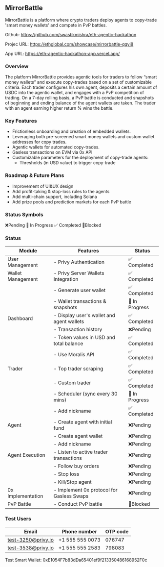 
## MirrorBattle

MirrorBattle is a platform where crypto traders deploy agents to copy-trade 'smart money wallets' and compete in PvP battles.

Github: https://github.com/swastikmishra/eth-agentic-hackathon

Projec URL: https://ethglobal.com/showcase/mirrorbattle-qqvi8

App URL: https://eth-agentic-hackathon-app.vercel.app/

### Overview

The platform MirrorBattle provides agentic tools for traders to follow “smart money wallets” and execute copy-trades based on a set of customizable criteria. Each trader configures his own agent, deposits a certain amount of USDC into the agentic wallet, and engages with a PvP competition of trading. On a 7-day rolling basis, a PvP battle is conducted and snapshots of beginning and ending balance of the agent wallets are taken. The trader with an agent earning higher return % wins the battle.

### Key Features

* Frictionless onboarding and creation of embedded wallets. 
* Leveraging both pre-screened smart money wallets and custom wallet addresses for copy trades.
* Agentic wallets for automated copy-trades. 
* Gasless transactions on EVM via 0x API
* Customizable parameters for the deployment of copy-trade agents:
	* Thresholds (in USD value) to trigger copy-trade

### Roadmap & Future Plans

* Improvement of UI&UX design
* Add profit-taking & stop-loss rules to the agents 
* Add multi-chain support, including Solana
* Add prize pools and prediction markets for each PvP battle


### Status Symbols

❌Pending
🔄 In Progress
✅ Completed
🚫Blocked

### Status

| Module            | Features                                  | Status         |
| ----------------- | ----------------------------------------- | -------------- |
| User Management   | - Privy Authentication                    | ✅ Completed   |
| Wallet Management | - Privy Server Wallets Integration        | ✅ Completed   |
|                   | - Generate user wallet                    | ✅ Completed   |
|                   | - Wallet transactions & snapshots         | 🔄 In Progress |
| Dashboard         | - Display user's wallet and agent wallets | ✅ Completed   |
|                   | - Transaction history                     | ❌Pending      |
|                   | - Token values in USD and total balance   | ✅ Completed   |
|                   | - Use Moralis API                         | ✅ Completed   |
| Trader            | - Top trader scraping                     | ✅ Completed   |
|                   | - Custom trader                           | ✅ Completed   |
|                   | - Scheduler (sync every 30 mins)          | 🔄 In Progress |
|                   | - Add nickname                            | ✅ Completed   |
| Agent             | - Create agent with initial fund          | ❌Pending      |
|                   | - Create agent wallet                     | ❌Pending      |
|                   | - Add nickname                            | ❌Pending      |
| Agent Execution   | - Listen to active trader transactions    | ❌Pending      |
|                   | - Follow buy orders                       | ❌Pending      |
|                   | - Stop loss                               | ❌Pending      |
|                   | - Kill/Stop agent                         | ❌Pending      |
| 0x Implementation | - Implement 0x protocol for Gasless Swaps | ❌Pending      |
| PvP Battle        | - Conduct PvP battle                      | 🚫Blocked      |

### Test Users

| Email              | Phone number    | OTP code |
| ------------------ | --------------- | -------- |
| test-3250@privy.io | +1 555 555 0073 | 076747   |
| test-3538@privy.io | +1 555 555 2583 | 798083   |

Test Smart Wallet: 0xE1054F7b83dDa65401ef9f213350486168952F0c



